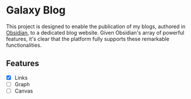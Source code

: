 # Galaxy Blog

This project is designed to enable the publication of my blogs, authored in [Obsidian](https://obsidian.md/), to a dedicated blog website. Given Obsidian's array of powerful features, it's clear that the platform fully supports these remarkable functionalities.

## Features

- [x] Links
- [ ] Graph
- [ ] Canvas
